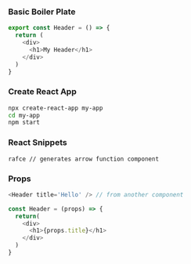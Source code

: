### Basic Boiler Plate
```javascript
export const Header = () => {
  return (
    <div>
      <h1>My Header</h1>
    </div>
  )
}
```

### Create React App
```bash
npx create-react-app my-app
cd my-app
npm start
```

### React Snippets
```
rafce // generates arrow function component
```

### Props
```javascript
<Header title='Hello' /> // from another component

const Header = (props) => {
  return(
    <div>
      <h1>{props.title}</h1>
    </div>
  )
}
```
